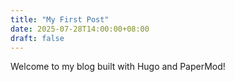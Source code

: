 ```yaml
---
title: "My First Post"
date: 2025-07-28T14:00:00+08:00
draft: false
---
```

Welcome to my blog built with Hugo and PaperMod!